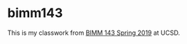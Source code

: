 # bimm143

This is my classwork from [BIMM 143 Spring 2019](https://bioboot.github.io/bimm143_S19) at UCSD.
